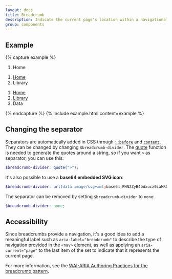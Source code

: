 ```yaml
---
layout: docs
title: Breadcrumb
description: Indicate the current page's location within a navigational hierarchy that automatically adds separators via CSS.
group: components
---
```


## Example

{% capture example %}

<nav aria-label="breadcrumb">
  <ol class="breadcrumb">
    <li class="breadcrumb-item active" aria-current="page">Home</li>
  </ol>
</nav>

<nav aria-label="breadcrumb">
  <ol class="breadcrumb">
    <li class="breadcrumb-item"><a href="#">Home</a></li>
    <li class="breadcrumb-item active" aria-current="page">Library</li>
  </ol>
</nav>

<nav aria-label="breadcrumb">
  <ol class="breadcrumb">
    <li class="breadcrumb-item"><a href="#">Home</a></li>
    <li class="breadcrumb-item"><a href="#">Library</a></li>
    <li class="breadcrumb-item active" aria-current="page">Data</li>
  </ol>
</nav>
{% endcapture %}
{% include example.html content=example %}

## Changing the separator

Separators are automatically added in CSS through
[`::before`](https://developer.mozilla.org/en-US/docs/Web/CSS/::before) and
[`content`](https://developer.mozilla.org/en-US/docs/Web/CSS/content). They can be changed by
changing `$breadcrumb-divider`. The
[quote](https://sass-lang.com/documentation/modules/string#quote) function is needed to generate the
quotes around a string, so if you want `>` as separator, you can use this:

```scss
$breadcrumb-divider: quote(">");
```

It's also possible to use a **base64 embedded SVG icon**:

```scss
$breadcrumb-divider: url(data:image/svg+xml;base64,PHN2ZyB4bWxucz0iaHR0cDovL3d3dy53My5vcmcvMjAwMC9zdmciIHdpZHRoPSI4IiBoZWlnaHQ9IjgiPjxwYXRoIGQ9Ik0yLjUgMEwxIDEuNSAzLjUgNCAxIDYuNSAyLjUgOGw0LTQtNC00eiIgZmlsbD0iY3VycmVudENvbG9yIi8+PC9zdmc+);
```

The separator can be removed by setting `$breadcrumb-divider` to `none`:

```scss
$breadcrumb-divider: none;
```

## Accessibility

Since breadcrumbs provide a navigation, it's a good idea to add a meaningful label such as
`aria-label="breadcrumb"` to describe the type of navigation provided in the `<nav>` element, as
well as applying an `aria-current="page"` to the last item of the set to indicate that it represents
the current page.

For more information, see the
[WAI-ARIA Authoring Practices for the breadcrumb
pattern](https://www.w3.org/TR/wai-aria-practices/#breadcrumb).
